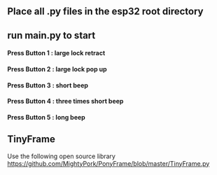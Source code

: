 ## Place all .py files in the esp32 root directory
## run main.py to start

#### Press Button 1 : large lock  retract
#### Press Button 2 : large lock  pop up
#### Press Button 3 : short beep
#### Press Button 4 : three times short beep
#### Press Button 5 : long beep



## TinyFrame
Use the following open source library
https://github.com/MightyPork/PonyFrame/blob/master/TinyFrame.py
